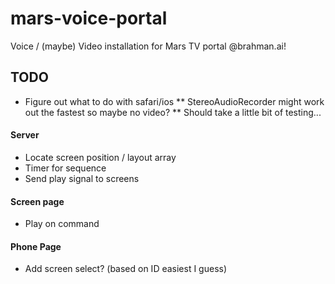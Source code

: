 # mars-voice-portal
Voice / (maybe) Video installation for Mars TV portal @brahman.ai!

## TODO

* Figure out what to do with safari/ios
** StereoAudioRecorder might work out the fastest so maybe no video?
** Should take a little bit of testing...

#### Server

* Locate screen position / layout array
* Timer for sequence
* Send play signal to screens

#### Screen page

* Play on command

#### Phone Page

* Add screen select? (based on ID easiest I guess)

